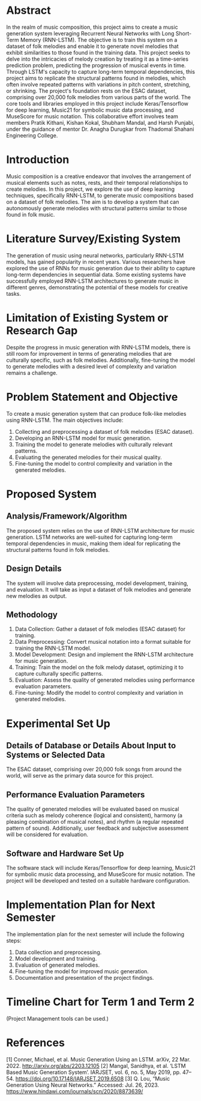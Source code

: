 # Abstract
In the realm of music composition, this project aims to create a music generation system leveraging Recurrent Neural Networks with Long Short-Term Memory (RNN-LSTM). The objective is to train this system on a dataset of folk melodies and enable it to generate novel melodies that exhibit similarities to those found in the training data. This project seeks to delve into the intricacies of melody creation by treating it as a time-series prediction problem, predicting the progression of musical events in time. Through LSTM's capacity to capture long-term temporal dependencies, this project aims to replicate the structural patterns found in melodies, which often involve repeated patterns with variations in pitch content, stretching, or shrinking. The project's foundation rests on the ESAC dataset, comprising over 20,000 folk melodies from various parts of the world. The core tools and libraries employed in this project include Keras/Tensorflow for deep learning, Music21 for symbolic music data processing, and MuseScore for music notation. This collaborative effort involves team members Pratik Kithani, Kishan Kokal, Shubham Mandal, and Harsh Punjabi, under the guidance of mentor Dr. Anagha Durugkar from Thadomal Shahani Engineering College.

# Introduction
Music composition is a creative endeavor that involves the arrangement of musical elements such as notes, rests, and their temporal relationships to create melodies. In this project, we explore the use of deep learning techniques, specifically RNN-LSTM, to generate music compositions based on a dataset of folk melodies. The aim is to develop a system that can autonomously generate melodies with structural patterns similar to those found in folk music.

# Literature Survey/Existing System
The generation of music using neural networks, particularly RNN-LSTM models, has gained popularity in recent years. Various researchers have explored the use of RNNs for music generation due to their ability to capture long-term dependencies in sequential data. Some existing systems have successfully employed RNN-LSTM architectures to generate music in different genres, demonstrating the potential of these models for creative tasks.

# Limitation of Existing System or Research Gap
Despite the progress in music generation with RNN-LSTM models, there is still room for improvement in terms of generating melodies that are culturally specific, such as folk melodies. Additionally, fine-tuning the model to generate melodies with a desired level of complexity and variation remains a challenge.

# Problem Statement and Objective
To create a music generation system that can produce folk-like melodies using RNN-LSTM. The main objectives include:
1. Collecting and preprocessing a dataset of folk melodies (ESAC dataset).
2. Developing an RNN-LSTM model for music generation.
3. Training the model to generate melodies with culturally relevant patterns.
4. Evaluating the generated melodies for their musical quality.
5. Fine-tuning the model to control complexity and variation in the generated melodies.

# Proposed System
## Analysis/Framework/Algorithm
The proposed system relies on the use of RNN-LSTM architecture for music generation. LSTM networks are well-suited for capturing long-term temporal dependencies in music, making them ideal for replicating the structural patterns found in folk melodies.

## Design Details
The system will involve data preprocessing, model development, training, and evaluation. It will take as input a dataset of folk melodies and generate new melodies as output.

## Methodology
1. Data Collection: Gather a dataset of folk melodies (ESAC dataset) for training.
2. Data Preprocessing: Convert musical notation into a format suitable for training the RNN-LSTM model.
3. Model Development: Design and implement the RNN-LSTM architecture for music generation.
4. Training: Train the model on the folk melody dataset, optimizing it to capture culturally specific patterns.
5. Evaluation: Assess the quality of generated melodies using performance evaluation parameters.
6. Fine-tuning: Modify the model to control complexity and variation in generated melodies.

# Experimental Set Up
## Details of Database or Details About Input to Systems or Selected Data
The ESAC dataset, comprising over 20,000 folk songs from around the world, will serve as the primary data source for this project.

## Performance Evaluation Parameters
The quality of generated melodies will be evaluated based on musical criteria such as melody coherence (logical and consistent), harmony (a pleasing combination of musical notes), and rhythm (a regular repeated pattern of sound). Additionally, user feedback and subjective assessment will be considered for evaluation.

## Software and Hardware Set Up
The software stack will include Keras/Tensorflow for deep learning, Music21 for symbolic music data processing, and MuseScore for music notation. The project will be developed and tested on a suitable hardware configuration.

# Implementation Plan for Next Semester
The implementation plan for the next semester will include the following steps:
1. Data collection and preprocessing.
2. Model development and training.
3. Evaluation of generated melodies.
4. Fine-tuning the model for improved music generation.
5. Documentation and presentation of the project findings.

# Timeline Chart for Term 1 and Term 2
(Project Management tools can be used.)

# References
[1] Conner, Michael, et al. Music Generation Using an LSTM. arXiv, 22 Mar. 2022. http://arxiv.org/abs/2203.12105
[2] Mangal, Sanidhya, et al. ‘LSTM Based Music Generation System’. IARJSET, vol. 6, no. 5, May 2019, pp. 47–54. https://doi.org/10.17148/IARJSET.2019.6508
[3] Q. Lou, “Music Generation Using Neural Networks.” Accessed: Jul. 26, 2023. https://www.hindawi.com/journals/scn/2020/8873639/
